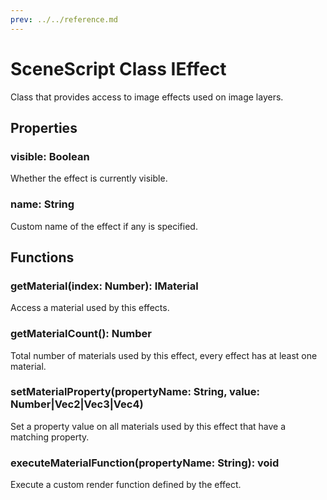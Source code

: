 ```yaml
---
prev: ../../reference.md
---
```


# SceneScript Class IEffect

Class that provides access to image effects used on image layers.

## Properties

### visible: Boolean

Whether the effect is currently visible.

### name: String

Custom name of the effect if any is specified.

## Functions

### getMaterial(index: Number): IMaterial

Access a material used by this effects.

### getMaterialCount(): Number

Total number of materials used by this effect, every effect has at least one material. 

### setMaterialProperty(propertyName: String, value: Number|Vec2|Vec3|Vec4)

Set a property value on all materials used by this effect that have a matching property.

### executeMaterialFunction(propertyName: String): void

Execute a custom render function defined by the effect.